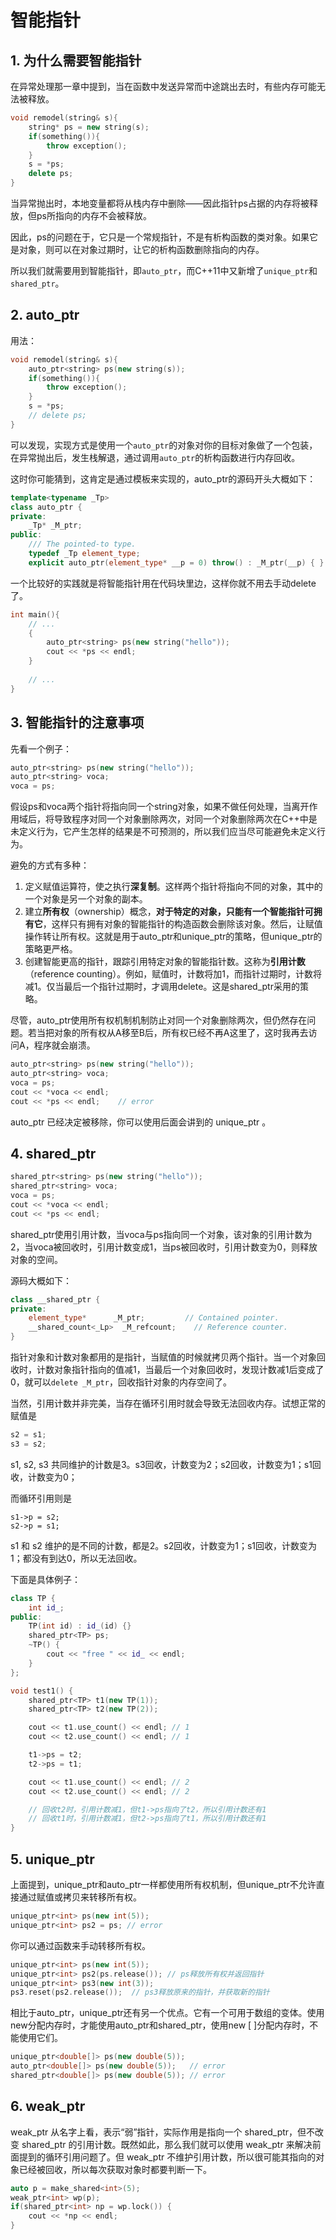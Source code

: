 # 智能指针

## 1. 为什么需要智能指针
在异常处理那一章中提到，当在函数中发送异常而中途跳出去时，有些内存可能无法被释放。
```cpp
void remodel(string& s){
    string* ps = new string(s);
    if(something()){
        throw exception();
    }
    s = *ps;
    delete ps;
}
```
当异常抛出时，本地变量都将从栈内存中删除——因此指针ps占据的内存将被释放，但ps所指向的内存不会被释放。

因此，ps的问题在于，它只是一个常规指针，不是有析构函数的类对象。如果它是对象，则可以在对象过期时，让它的析构函数删除指向的内存。

所以我们就需要用到智能指针，即`auto_ptr`，而C++11中又新增了`unique_ptr`和`shared_ptr`。

## 2. auto_ptr
用法：
```cpp
void remodel(string& s){
    auto_ptr<string> ps(new string(s));
    if(something()){
        throw exception();
    }
    s = *ps;
    // delete ps;
}
```
可以发现，实现方式是使用一个`auto_ptr`的对象对你的目标对象做了一个包装，在异常抛出后，发生栈解退，通过调用`auto_ptr`的析构函数进行内存回收。

这时你可能猜到，这肯定是通过模板来实现的，auto_ptr的源码开头大概如下：
```cpp
template<typename _Tp>
class auto_ptr {
private:
    _Tp* _M_ptr;
public:
    /// The pointed-to type.
    typedef _Tp element_type;
    explicit auto_ptr(element_type* __p = 0) throw() : _M_ptr(__p) { }
```

一个比较好的实践就是将智能指针用在代码块里边，这样你就不用去手动delete了。
```cpp
int main(){
    // ...
    {
        auto_ptr<string> ps(new string("hello"));
        cout << *ps << endl;
    }
    
    // ...
}
```

## 3. 智能指针的注意事项
先看一个例子：
```cpp
auto_ptr<string> ps(new string("hello"));
auto_ptr<string> voca;
voca = ps;
```
假设ps和voca两个指针将指向同一个string对象，如果不做任何处理，当离开作用域后，将导致程序对同一个对象删除两次，对同一个对象删除两次在C++中是未定义行为，它产生怎样的结果是不可预测的，所以我们应当尽可能避免未定义行为。

避免的方式有多种：
1. 定义赋值运算符，使之执行**深复制**。这样两个指针将指向不同的对象，其中的一个对象是另一个对象的副本。
2. 建立**所有权**（ownership）概念，**对于特定的对象，只能有一个智能指针可拥有它**，这样只有拥有对象的智能指针的构造函数会删除该对象。然后，让赋值操作转让所有权。这就是用于auto_ptr和unique_ptr的策略，但unique_ptr的策略更严格。
3. 创建智能更高的指针，跟踪引用特定对象的智能指针数。这称为**引用计数**（reference counting）。例如，赋值时，计数将加1，而指针过期时，计数将减1。仅当最后一个指针过期时，才调用delete。这是shared_ptr采用的策略。

尽管，auto_ptr使用所有权机制机制防止对同一个对象删除两次，但仍然存在问题。若当把对象的所有权从A移至B后，所有权已经不再A这里了，这时我再去访问A，程序就会崩溃。
```cpp
auto_ptr<string> ps(new string("hello"));
auto_ptr<string> voca;
voca = ps;
cout << *voca << endl;
cout << *ps << endl;    // error
```
auto_ptr 已经决定被移除，你可以使用后面会讲到的 unique_ptr 。

## 4. shared_ptr
```cpp
shared_ptr<string> ps(new string("hello"));
shared_ptr<string> voca;
voca = ps;
cout << *voca << endl;
cout << *ps << endl;
```
shared_ptr使用引用计数，当voca与ps指向同一个对象，该对象的引用计数为2，当voca被回收时，引用计数变成1，当ps被回收时，引用计数变为0，则释放对象的空间。

源码大概如下：
```cpp
class __shared_ptr {
private:
    element_type*	   _M_ptr;         // Contained pointer.
    __shared_count<_Lp>  _M_refcount;    // Reference counter.
}
```
指针对象和计数对象都用的是指针，当赋值的时候就拷贝两个指针。当一个对象回收时，计数对象指针指向的值减1️，当最后一个对象回收时，发现计数减1后变成了0，就可以`delete _M_ptr`，回收指针对象的内存空间了。

当然，引用计数并非完美，当存在循环引用时就会导致无法回收内存。试想正常的赋值是
```cpp
s2 = s1;
s3 = s2;
```
s1, s2, s3 共同维护的计数是3。s3回收，计数变为2；s2回收，计数变为1；s1回收，计数变为0；

而循环引用则是
```
s1->p = s2;
s2->p = s1;
```
s1 和 s2 维护的是不同的计数，都是2。s2回收，计数变为1；s1回收，计数变为1；都没有到达0，所以无法回收。

下面是具体例子：
```cpp
class TP {
    int id_;
public:
    TP(int id) : id_(id) {}
    shared_ptr<TP> ps;
    ~TP() {
        cout << "free " << id_ << endl;
    }
};

void test1() {
    shared_ptr<TP> t1(new TP(1));
    shared_ptr<TP> t2(new TP(2));

    cout << t1.use_count() << endl; // 1
    cout << t2.use_count() << endl; // 1

    t1->ps = t2;
    t2->ps = t1;

    cout << t1.use_count() << endl; // 2
    cout << t2.use_count() << endl; // 2

    // 回收t2时，引用计数减1，但t1->ps指向了t2，所以引用计数还有1
    // 回收t1时，引用计数减1，但t2->ps指向了t1，所以引用计数还有1
}
```

## 5. unique_ptr
上面提到，unique_ptr和auto_ptr一样都使用所有权机制，但unique_ptr不允许直接通过赋值或拷贝来转移所有权。
```cpp
unique_ptr<int> ps(new int(5));
unique_ptr<int> ps2 = ps; // error
```
你可以通过函数来手动转移所有权。
```cpp
unique_ptr<int> ps(new int(5));
unique_ptr<int> ps2(ps.release()); // ps释放所有权并返回指针
unique_ptr<int> ps3(new int(3));
ps3.reset(ps2.release());  // ps3释放原来的指针，并获取新的指针
```

相比于auto_ptr，unique_ptr还有另一个优点。它有一个可用于数组的变体。使用new分配内存时，才能使用auto_ptr和shared_ptr，使用new [ ]分配内存时，不能使用它们。
```cpp
unique_ptr<double[]> ps(new double(5));
auto_ptr<double[]> ps(new double(5));   // error
shared_ptr<double[]> ps(new double(5)); // error
```

## 6. weak_ptr
weak_ptr 从名字上看，表示“弱”指针，实际作用是指向一个 shared_ptr，但不改变 shared_ptr 的引用计数。既然如此，那么我们就可以使用 weak_ptr 来解决前面提到的循环引用问题了。但 weak_ptr 不维护引用计数，所以很可能其指向的对象已经被回收，所以每次获取对象时都要判断一下。
```cpp
auto p = make_shared<int>(5);
weak_ptr<int> wp(p);
if(shared_ptr<int> np = wp.lock()) {
    cout << *np << endl;
}
```


